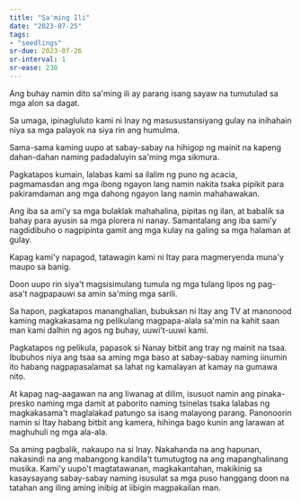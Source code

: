 ```yaml
---
title: "Sa'ming Ili"
date: "2023-07-25"
tags:
- "seedlings"
sr-due: 2023-07-26
sr-interval: 1
sr-ease: 230
---
```


Ang buhay namin dito sa'ming ili ay parang isang sayaw na tumutulad sa mga alon sa dagat.

Sa umaga, ipinagluluto kami ni Inay ng masusustansiyang gulay na inihahain niya sa mga palayok na siya rin ang humulma.

Sama-sama kaming uupo at sabay-sabay na hihigop ng mainit na kapeng dahan-dahan naming padadaluyin sa'ming mga sikmura.

Pagkatapos kumain, lalabas kami sa ilalim ng puno ng acacia, pagmamasdan ang mga ibong ngayon lang namin nakita tsaka pipikit para pakiramdaman ang mga dahong ngayon lang namin mahahawakan.

Ang iba sa ami'y sa mga bulaklak mahahalina, pipitas ng ilan, at babalik sa bahay para ayusin sa mga plorera ni nanay. Samantalang ang iba sami'y nagdidibuho o nagpipinta gamit ang mga kulay na galing sa mga halaman at gulay.

Kapag kami'y napagod, tatawagin kami ni Itay para magmeryenda muna'y maupo sa banig.

Doon uupo rin siya't magsisimulang tumula ng mga tulang lipos ng pag-asa't nagpapauwi sa amin sa'ming mga sarili.

Sa hapon, pagkatapos mananghalian, bubuksan ni Itay ang TV at manonood kaming magkakasama ng pelikulang magpapa-alala sa'min na kahit saan man kami dalhin ng agos ng buhay, uuwi't-uuwi kami.

Pagkatapos ng pelikula, papasok si Nanay bitbit ang tray ng mainit na tsaa. Ibubuhos niya ang tsaa sa aming mga baso at sabay-sabay naming iinumin ito habang nagpapasalamat sa lahat ng kamalayan at kamay na gumawa nito.

At kapag nag-aagawan na ang liwanag at dilim, isusuot namin ang pinaka-presko naming mga damit at paborito naming tsinelas tsaka lalabas ng magkakasama't maglalakad patungo sa isang malayong parang. Panonoorin namin si Itay habang bitbit ang kamera, hihinga bago kunin ang larawan at maghuhuli ng mga ala-ala.

Sa aming pagbalik, nakaupo na si Inay. Nakahanda na ang hapunan, nakasindi na ang mabangong kandila't tumutugtog na ang mapanghalinang musika. Kami'y uupo't magtatawanan, magkakantahan, makikinig sa kasaysayang sabay-sabay naming isusulat sa mga puso hanggang doon na tatahan ang iling aming inibig at iibigin magpakailan man.
